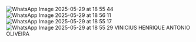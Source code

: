 ![WhatsApp Image 2025-05-29 at 18 55 44](https://github.com/user-attachments/assets/764b3bdd-f6ec-497d-a358-fc3bbb32c86b)
![WhatsApp Image 2025-05-29 at 18 56 11](https://github.com/user-attachments/assets/d89dfa5e-7131-4f82-bfdd-a9068f483d44)
![WhatsApp Image 2025-05-29 at 18 55 17](https://github.com/user-attachments/assets/f8423e86-bb57-4b83-a997-e3511b3e5b18)
![WhatsApp Image 2025-05-29 at 18 55 29](https://github.com/user-attachments/assets/24f228f9-365b-40da-aa6b-9adb1adc7525)
VINICIUS HENRIQUE ANTONIO OLIVEIRA
